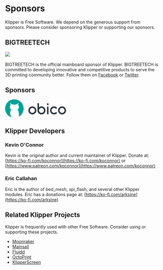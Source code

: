 # Sponsors

Klipper is Free Software. We depend on the generous support from
sponsors. Please consider sponsoring Klipper or supporting our
sponsors.

## BIGTREETECH

[<img src="./img/sponsors/BTT_BTT.png" width="200" />](https://bigtree-tech.com/collections/all-products)

BIGTREETECH is the official mainboard sponsor of Klipper. BIGTREETECH
is committed to developing innovative and competitive products to
serve the 3D printing community better. Follow them on
[Facebook](https://www.facebook.com/BIGTREETECH) or
[Twitter](https://twitter.com/BigTreeTech).

## Sponsors

[<img src="./img/sponsors/obico-light-horizontal.png" width="200" />](https://obico.io/?source=klipper_sponsor)

## Klipper Developers

### Kevin O'Connor

Kevin is the original author and current maintainer of Klipper. Donate
at: [https://ko-fi.com/koconnor](https://ko-fi.com/koconnor) or
[https://www.patreon.com/koconnor](https://www.patreon.com/koconnor)

### Eric Callahan

Eric is the author of bed_mesh, spi_flash, and several other Klipper
modules.  Eric has a donations page at:
[https://ko-fi.com/arksine](https://ko-fi.com/arksine)

## Related Klipper Projects

Klipper is frequently used with other Free Software. Consider using or
supporting these projects.

* [Moonraker](https://github.com/Arksine/moonraker)
* [Mainsail](https://github.com/mainsail-crew/mainsail)
* [Fluidd](https://github.com/fluidd-core/fluidd)
* [OctoPrint](https://octoprint.org/)
* [KlipperScreen](https://github.com/jordanruthe/KlipperScreen)
